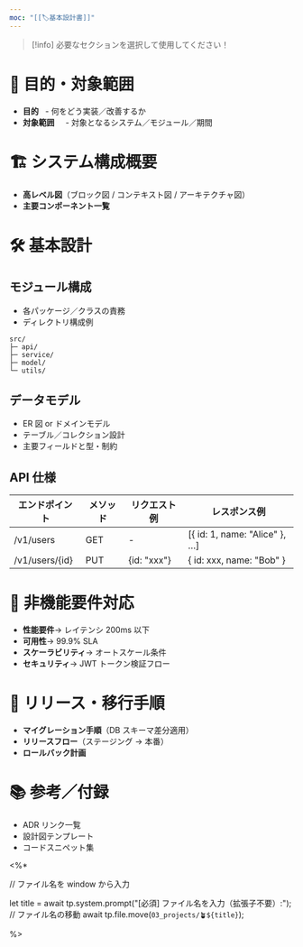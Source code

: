 ```yaml
---
moc: "[[🏷️基本設計書]]"
---
```


  > [!info] 必要なセクションを選択して使用してください！

# 🎯 目的・対象範囲

- **目的**
    - 何をどう実装／改善するか
- **対象範囲**  
    - 対象となるシステム／モジュール／期間

# 🏗 システム構成概要

- **高レベル図**（ブロック図 / コンテキスト図 / アーキテクチャ図）
- **主要コンポーネント一覧**

# 🛠 基本設計

## モジュール構成

- 各パッケージ／クラスの責務
- ディレクトリ構成例

```text
src/
├─ api/
├─ service/
├─ model/
└─ utils/
```

## データモデル

- ER 図 or ドメインモデル
- テーブル／コレクション設計
- 主要フィールドと型・制約

## API 仕様

| エンドポイント | メソッド | リクエスト例 | レスポンス例                  |
| -------------- | -------- | ------------ | ----------------------------- |
| /v1/users      | GET      | -            | [{ id: 1, name: "Alice" }, …] |
| /v1/users/{id} | PUT      | {id: "xxx"}  | { id: xxx, name: "Bob" }      |

# 🔧 非機能要件対応

- **性能要件**→ レイテンシ 200ms 以下
- **可用性**→ 99.9% SLA
- **スケーラビリティ**→ オートスケール条件
- **セキュリティ**→ JWT トークン検証フロー

# 🚀 リリース・移行手順

- **マイグレーション手順**（DB スキーマ差分適用）
- **リリースフロー**（ステージング → 本番）
- **ロールバック計画**

# **📚 参考／付録**

- ADR リンク一覧
- 設計図テンプレート
- コードスニペット集

<%*

// ファイル名を window から入力

let title = await tp.system.prompt("[必須] ファイル名を入力（拡張子不要）:");
// ファイル名の移動
await tp.file.move(`03_projects/🪴${title}`);

%>